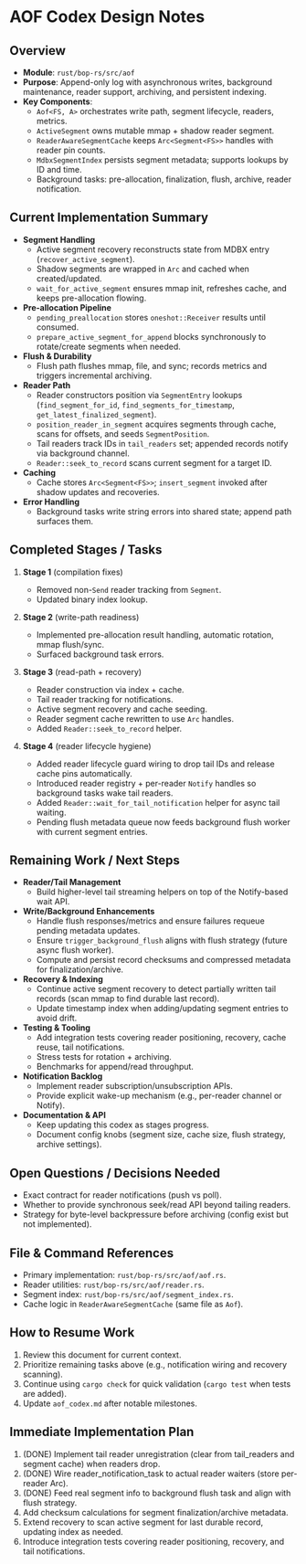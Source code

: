 # AOF Codex Design Notes

## Overview
- **Module**: `rust/bop-rs/src/aof`
- **Purpose**: Append-only log with asynchronous writes, background maintenance, reader support, archiving, and persistent indexing.
- **Key Components**:
  - `Aof<FS, A>` orchestrates write path, segment lifecycle, readers, metrics.
  - `ActiveSegment` owns mutable mmap + shadow reader segment.
  - `ReaderAwareSegmentCache` keeps `Arc<Segment<FS>>` handles with reader pin counts.
  - `MdbxSegmentIndex` persists segment metadata; supports lookups by ID and time.
  - Background tasks: pre-allocation, finalization, flush, archive, reader notification.

## Current Implementation Summary
- **Segment Handling**
  - Active segment recovery reconstructs state from MDBX entry (`recover_active_segment`).
  - Shadow segments are wrapped in `Arc` and cached when created/updated.
  - `wait_for_active_segment` ensures mmap init, refreshes cache, and keeps pre-allocation flowing.
- **Pre-allocation Pipeline**
  - `pending_preallocation` stores `oneshot::Receiver` results until consumed.
  - `prepare_active_segment_for_append` blocks synchronously to rotate/create segments when needed.
- **Flush & Durability**
  - Flush path flushes mmap, file, and sync; records metrics and triggers incremental archiving.
- **Reader Path**
  - Reader constructors position via `SegmentEntry` lookups (`find_segment_for_id`, `find_segments_for_timestamp`, `get_latest_finalized_segment`).
  - `position_reader_in_segment` acquires segments through cache, scans for offsets, and seeds `SegmentPosition`.
  - Tail readers track IDs in `tail_readers` set; appended records notify via background channel.
  - `Reader::seek_to_record` scans current segment for a target ID.
- **Caching**
  - Cache stores `Arc<Segment<FS>>`; `insert_segment` invoked after shadow updates and recoveries.
- **Error Handling**
  - Background tasks write string errors into shared state; append path surfaces them.

## Completed Stages / Tasks
1. **Stage 1** (compilation fixes)
   - Removed non-`Send` reader tracking from `Segment`.
   - Updated binary index lookup.
2. **Stage 2** (write-path readiness)
   - Implemented pre-allocation result handling, automatic rotation, mmap flush/sync.
   - Surfaced background task errors.
3. **Stage 3** (read-path + recovery)
   - Reader construction via index + cache.
   - Tail reader tracking for notifications.
   - Active segment recovery and cache seeding.
   - Reader segment cache rewritten to use `Arc` handles.
   - Added `Reader::seek_to_record` helper.

4. **Stage 4** (reader lifecycle hygiene)
   - Added reader lifecycle guard wiring to drop tail IDs and release cache pins automatically.
   - Introduced reader registry + per-reader `Notify` handles so background tasks wake tail readers.
   - Added `Reader::wait_for_tail_notification` helper for async tail waiting.
   - Pending flush metadata queue now feeds background flush worker with current segment entries.


## Remaining Work / Next Steps
- **Reader/Tail Management**
  - Build higher-level tail streaming helpers on top of the Notify-based wait API.
- **Write/Background Enhancements**
  - Handle flush responses/metrics and ensure failures requeue pending metadata updates.
  - Ensure `trigger_background_flush` aligns with flush strategy (future async flush worker).
  - Compute and persist record checksums and compressed metadata for finalization/archive.
- **Recovery & Indexing**
  - Continue active segment recovery to detect partially written tail records (scan mmap to find durable last record).
  - Update timestamp index when adding/updating segment entries to avoid drift.
- **Testing & Tooling**
  - Add integration tests covering reader positioning, recovery, cache reuse, tail notifications.
  - Stress tests for rotation + archiving.
  - Benchmarks for append/read throughput.
- **Notification Backlog**
  - Implement reader subscription/unsubscription APIs.
  - Provide explicit wake-up mechanism (e.g., per-reader channel or Notify).
- **Documentation & API**
  - Keep updating this codex as stages progress.
  - Document config knobs (segment size, cache size, flush strategy, archive settings).

## Open Questions / Decisions Needed
- Exact contract for reader notifications (push vs poll).
- Whether to provide synchronous seek/read API beyond tailing readers.
- Strategy for byte-level backpressure before archiving (config exist but not implemented).

## File & Command References
- Primary implementation: `rust/bop-rs/src/aof/aof.rs`.
- Reader utilities: `rust/bop-rs/src/aof/reader.rs`.
- Segment index: `rust/bop-rs/src/aof/segment_index.rs`.
- Cache logic in `ReaderAwareSegmentCache` (same file as `Aof`).

## How to Resume Work
1. Review this document for current context.
2. Prioritize remaining tasks above (e.g., notification wiring and recovery scanning).
3. Continue using `cargo check` for quick validation (`cargo test` when tests are added).
4. Update `aof_codex.md` after notable milestones.

## Immediate Implementation Plan
1. (DONE) Implement tail reader unregistration (clear from tail_readers and segment cache) when readers drop.
2. (DONE) Wire reader_notification_task to actual reader waiters (store per-reader Arc<Notify>).
3. (DONE) Feed real segment info to background flush task and align with flush strategy.
4. Add checksum calculations for segment finalization/archive metadata.
5. Extend recovery to scan active segment for last durable record, updating index as needed.
6. Introduce integration tests covering reader positioning, recovery, and tail notifications.

